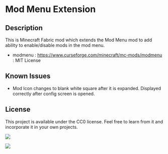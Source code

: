 # Mod Menu Extension

## Description
This is Minecraft Fabric mod which extends the Mod Menu mod to add ability to enable/disable mods in the mod menu.

* modmenu : https://www.curseforge.com/minecraft/mc-mods/modmenu : MIT License

## Known Issues
* Mod Icon changes to blank white square after it is expanded.  Displayed correctly after config screen is opened.

## License

This project is available under the CC0 license. Feel free to learn from it and incorporate it in your own projects.

![](https://github.com/h1ppyChick/modmenuext/blob/master/src/main/resources/assets/modmenuext/screenshot1.png?raw=true "")

![](https://github.com/h1ppyChick/modmenuext/blob/master/src/main/resources/assets/modmenuext/screenshot4.png?raw=true "")
